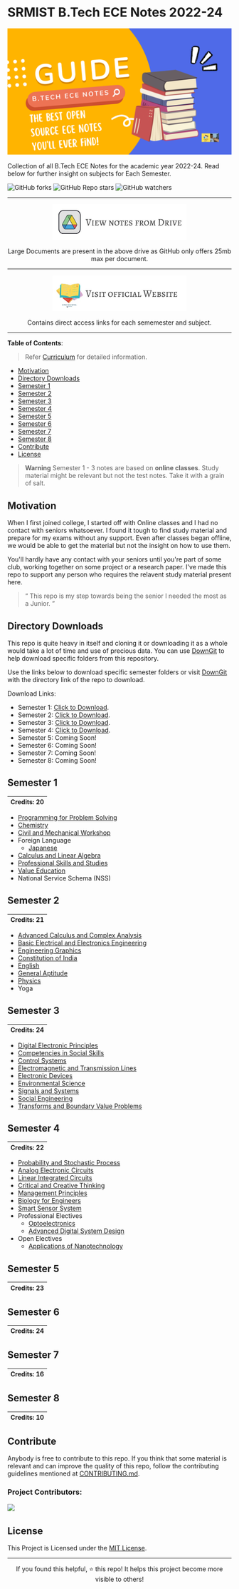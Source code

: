 # SRMIST B.Tech ECE Notes 2022-24

![SRMIST B. Tech ECE Notes](/assets/thumbnail.png)

Collection of all B.Tech ECE Notes for the academic year 2022-24. Read below for further insight on subjects for Each Semester.

![GitHub forks](https://img.shields.io/github/forks/kunalkeshan/SRMIST-B.Tech-ECE-Notes-2022-24?style=social)
![GitHub Repo stars](https://img.shields.io/github/stars/kunalkeshan/SRMIST-B.Tech-ECE-Notes-2022-24?style=social)
![GitHub watchers](https://img.shields.io/github/watchers/kunalkeshan/SRMIST-B.Tech-ECE-Notes-2022-24?style=social)

---

<p align="center"><a href="https://drive.google.com/drive/folders/17bng9aIkZ3FaULebbgEGpdCsB225dr_K"><img src="/assets/drive-card.jpg" alt="Download notes from Drive" width="300px" height="80px" /></a></p>
<p align="center">Large Documents are present in the above drive as GitHub only offers 25mb max per document.</p>

---

<p align="center"><a href="https://notes.kunalkeshan.dev?utm_source=github.com&utm_medium=social"><img src="/assets/website-card.jpg" alt="Download notes from Drive" width="300px" height="80px" /></a></p>
<p align="center">Contains direct access links for each sememester and subject.</p>

---

**Table of Contents**:

> Refer [Curriculum](./curriculum-syllabus-ece-reg-2018.pdf) for detailed information.

- [Motivation](#motivation)
- [Directory Downloads](#directory-downloads)
- [Semester 1](#semester-1)
- [Semester 2](#semester-2)
- [Semester 3](#semester-3)
- [Semester 4](#semester-4)
- [Semester 5](#semester-5)
- [Semester 6](#semester-6)
- [Semester 7](#semester-7)
- [Semester 8](#semester-8)
- [Contribute](#contribute)
- [License](#license)

> **Warning**
> Semester 1 - 3 notes are based on **online classes**. Study material might be relevant but not the test notes. Take it with a grain of salt.

## Motivation

When I first joined college, I started off with Online classes and I had no contact with seniors whatsoever. I found it tough to find study material and prepare for my exams without any support. Even after classes began offline, we would be able to get the material  but not the insight on how to use them. 

You'll hardly have any contact with your seniors until you're part of some club, working together on some project or a research paper. I've made this repo to support any person who requires the relavent study material present here.

> <q> This repo is my step towards being the senior I needed the most as a Junior. </q>

## Directory Downloads

This repo is quite heavy in itself and cloning it or downloading it as a whole would take a lot of time and use of precious data. You can use [DownGit](https://downgit.github.io/) to help download specific folders from this repository. 

Use the links below to download specific semester folders or visit [DownGit](https://downgit.github.io/) with the directory link of the repo to download.

Download Links:

- Semester 1: [Click to Download](https://downgit.github.io/#/home?url=https://github.com/kunalkeshan/SRMIST-B.Tech-ECE-Notes-2022-24/tree/main/Semester%201).
- Semester 2: [Click to Download](https://downgit.github.io/#/home?url=https://github.com/kunalkeshan/SRMIST-B.Tech-ECE-Notes-2022-24/tree/main/Semester%202).
- Semester 3: [Click to Download](https://downgit.github.io/#/home?url=https://github.com/kunalkeshan/SRMIST-B.Tech-ECE-Notes-2022-24/tree/main/Semester%203).
- Semester 4: [Click to Download](https://downgit.github.io/#/home?url=https://github.com/kunalkeshan/SRMIST-B.Tech-ECE-Notes-2022-24/tree/main/Semester%204).
- Semester 5: Coming Soon!
- Semester 6: Coming Soon!
- Semester 7: Coming Soon!
- Semester 8: Coming Soon!

## Semester 1

| Credits: 20 |
| ------- |

-   [Programming for Problem Solving](./Semester%201/Programming%20for%20Problem%20Solving%20(C))
-   [Chemistry](./Semester%201/Chemistry)
-   [Civil and Mechanical Workshop](./Semester%201/Civil%20and%20Mechanical%20Workshop)
-   Foreign Language
    - [Japanese](./Semester%201/Japanese)
-   [Calculus and Linear Algebra](./Semester%201/Calculus%20and%20Linear%20Algebra)
-   [Professional Skills and Studies](./Semester%201/Professional%20Skills%20and%20Studies/Assignments)
-   [Value Education](./Semester%201/Value%20Education)
-   National Service Schema (NSS)

## Semester 2

| Credits: 21 |
| ------- |

-   [Advanced Calculus and Complex Analysis](./Semester%202/Advanced%20Calculus%20and%20Complex%20Analysis)
-   [Basic Electrical and Electronics Engineering](./Semester%202/Basic%20Electrical%20and%20Electronics%20Engineering)
-   [Engineering Graphics](./Semester%202/Engineering%20Graphics)
-   [Constitution of India](./Semester%202/Constitution%20of%20India)
-   [English](./Semester%202/English)
-   [General Aptitude](./Semester%202/General%20Aptitude)
-   [Physics](./Semester%202/Physics%20-%20Electromagnetic%20Theory%2C%20Quantum%20Mechanics%2C%20Waves%20and%20Optics)
-   Yoga

## Semester 3

| Credits: 24 |
| ------- |

-   [Digital Electronic Principles](./Semester%203/Digital%20Electronic%20Principles)
-   [Competencies in Social Skills](./Semester%203/Competencies%20in%20Social%20Skills/Notes)
-   [Control Systems](./Semester%203/Control%20Systems)
-   [Electromagnetic and Transmission Lines](./Semester%203/Electromagnetics%20and%20Transmission%20Lines)
-   [Electronic Devices](./Semester%203/Electronic%20Devices)
-   [Environmental Science](./Semester%203/Environmental%20Science)
-   [Signals and Systems](./Semester%203/Signals%20and%20Systems)
-   [Social Engineering](./Semester%203/Social%20Engineering)
-   [Transforms and Boundary Value Problems](.Semester%203/Transforms%20and%20Boundary%20Value%20Problems)

## Semester 4

| Credits: 22 |
| ------- |

-   [Probability and Stochastic Process](./Semester%204/Probability%20and%20Stochastic%20Processes)
-   [Analog Electronic Circuits](./Semester%204/Analog%20Electronic%20Circuits)
-   [Linear Integrated Circuits](./Semester%204/Linear%20Integrated%20Circuits)
-   [Critical and Creative Thinking](./Semester%204/Critical%20and%20Creative%20Thinking%20Skills/Notes)
-   [Management Principles](./Semester%204/Management%20Principles%20for%20Engineers)
-   [Biology for Engineers](./Semester%204/Biology)
-   [Smart Sensor System](./Semester%204/Smart%20Sensor%20System)
-   Professional Electives
    -   [Optoelectronics](./Semester%204/Optoelectronics)
    -   [Advanced Digital System Design](./Semester%204/Advanced%20Digital%20System%20Design)
-   Open Electives
    -   [Applications of Nanotechnology](./Semester%204/Applications%20of%20Nanotechnology)

## Semester 5

| Credits: 23 |
| ------- |

## Semester 6

| Credits: 24 |
| ------- |

## Semester 7

| Credits: 16 |
| ------- |

## Semester 8

| Credits: 10 |
| ------- |

## Contribute

Anybody is free to contribute to this repo. If you think that some material is relevant and can improve the quality of this repo, follow the contributing guidelines mentioned at [CONTRIBUTING.md](./CONTRIBUTING.md).

### Project Contributors:

<a href="https://github.com/kunalkeshan/SRMIST-B.Tech-ECE-Notes-2022-24/graphs/contributors">
  <img src="https://contrib.rocks/image?repo=kunalkeshan/SRMIST-B.Tech-ECE-Notes-2022-24" />
</a>

## License

This Project is Licensed under the [MIT License](./LICENSE).

---

<p align="center">If you found this helpful, ⭐ this repo! It helps this project become more visible to others!</p>
